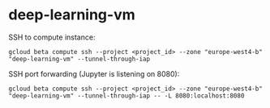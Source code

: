 # deep-learning-vm

SSH to compute instance:

```
gcloud beta compute ssh --project <project_id> --zone "europe-west4-b" "deep-learning-vm" --tunnel-through-iap 
```

SSH port forwarding (Jupyter is listening on 8080):

```
gcloud beta compute ssh --project <project_id> --zone "europe-west4-b" "deep-learning-vm" --tunnel-through-iap -- -L 8080:localhost:8080
```
